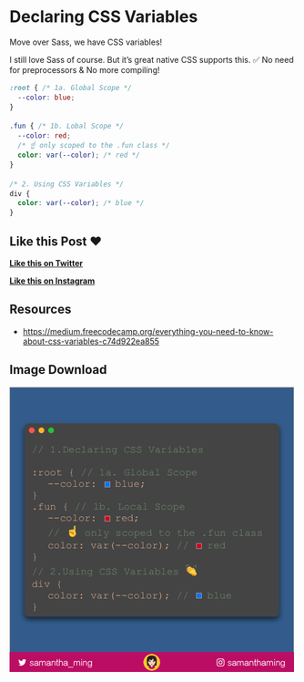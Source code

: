 # Declaring CSS Variables

Move over Sass, we have CSS variables!

I still love Sass of course. But it’s great native CSS supports this.
✅ No need for preprocessors & No more compiling!


```css
:root { /* 1a. Global Scope */
  --color: blue;
}

.fun { /* 1b. Lobal Scope */
  --color: red;
  /* ☝️ only scoped to the .fun class */
  color: var(--color); /* red */
}

/* 2. Using CSS Variables */
div {
  color: var(--color); /* blue */
}
```

## Like this Post ❤️

**[Like this on Twitter](https://twitter.com/samantha_ming/status/967484515835822081)**

**[Like this on Instagram](https://www.instagram.com/p/Bflz5FeAHUu/?taken-by=samanthaming)**


## Resources

- https://medium.freecodecamp.org/everything-you-need-to-know-about-css-variables-c74d922ea855


## Image Download

![Download](4-declaring-css-variables.png)
